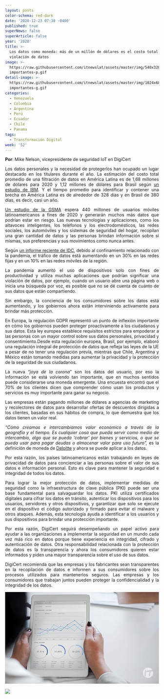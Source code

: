 ```yaml
---
layout: posts
color-schema: red-dark
date: '2020-12-23 07:30 -0400'
published: true
superNews: false
superArticle: false
year: '2020'
title: >-
  Los datos como moneda: más de un millón de dólares es el costo total de una
  violación de datos
image: >-
  https://raw.githubusercontent.com/itnewslat/assets/master/img/540x320/Datos
  importantes-p.gif
detail-image: >-
  https://raw.githubusercontent.com/itnewslat/assets/master/img/1024x680/Datos
  importantes-g.gif
categories:
  - Venezuela
  - Colombia
  - Argentina
  - Perú
  - Ecuador
  - Chile
  - Panama
tags:
  - Transformación Digital
week: '52'
---
```

<p style="text-align: justify;"><strong>Por</strong>: Mike Nelson, vicepresidente de seguridad IoT en DigiCert</p>
<p style="text-align: justify;">Los datos personales y la necesidad de protegerlos han ocupado un lugar destacado en los titulares durante el año. La estimación del costo total promedio de una filtración de datos en América Latina es de 1,68 millones de dólares para 2020 y 1,12 millones de dólares para Brasil según <a href="https://www.ibm.com/security/data-breach">un estudio de IBM</a>. Y el tiempo promedio para identificar y contener una brecha en América Latina es de alrededor de 328 días y en Brasil de 380 días, es decir, casi un año.</p>
<p style="text-align: justify;"><a href="https://www.gsma.com/mobileeconomy/wp-content/uploads/2020/12/GSMA_MobileEconomy2020_LATAM_Esp.pdf">Un estudio de la GSMA</a> espera 440 millones de usuarios móviles latinoamericanos a fines de 2020 y generarán muchos más datos que podrían estar en riesgo. Las nuevas tecnologías y aplicaciones, como los altavoces inteligentes, los teléfonos y los electrodomésticos, las redes sociales, los automóviles y los sistemas de seguridad del hogar, recopilan una gran cantidad de datos y las personas brindan información sobre sí mismas, sus preferencias y sus movimientos como nunca antes.</p>
<p style="text-align: justify;">Según <a href="https://www.idc.com/getdoc.jsp?containerId=prLA46412820">un informe reciente de IDC</a>, debido al confinamiento relacionado con la pandemia, el tráfico de datos está aumentando en un 30% en las redes fijas y en un 10% en las redes móviles de la región.</p>
<p style="text-align: justify;">La pandemia aumentó el uso de dispositivos solo con fines de productividad y utiliza muchas aplicaciones que podrían significar una violación de datos, por ejemplo, cuando un usuario abre una página web o inicia una búsqueda por voz, es posible que no se dé cuenta de cuánto de sus datos que están compartiendo.</p>
<p style="text-align: justify;">Sin embargo, la conciencia de los consumidores sobre los datos está aumentando, y los gobiernos ahora están interviniendo activamente para brindar más protección.</p>
<p style="text-align: justify;">En Europa, la regulación GDPR representó un punto de inflexión importante en cómo los gobiernos pueden proteger proactivamente a los ciudadanos y sus datos. Esta ley europea establece requisitos estrictos para empoderar a las personas con un mayor control sobre sus datos personales, privacidad y consentimiento.Desde esta regulación europea, Brasil, por ejemplo, elaboró ​​una regulación integral de protección de datos que refleja las leyes de la UE a pesar de no tener una regulación previa, mientras que Chile, Argentina y México están tomando medidas para aumentar la privacidad y la protección de la seguridad de sus ciudadanos.</p>
<p style="text-align: justify;">La nueva “<em>joya de la corona</em>” son los datos del usuario, por eso la información se está volviendo tan importante, que en muchos sentidos puede considerarse una moneda emergente. Una encuesta encontró que el 70% de los clientes dicen que comprender cómo usan los productos y servicios es muy importante para ganar su negocio.</p>
<p style="text-align: justify;">Las empresas están pagando millones de dólares a agencias de marketing y recolectores de datos para desarrollar ofertas de descuentos dirigidas a los clientes, basadas en sus hábitos de compra, lo que demuestra que los datos tienen un valor real.</p>
<p style="text-align: justify;"><em>“Cómo creamos e intercambiamos valor económico a través de la geografía y el tiempo. Es cualquier cosa que pueda servir como medio de intercambio, algo que se pueda 'cobrar' por bienes y servicios, o que se pueda usar para pagar deudas o almacenar valor para uso futuro”, </em>es la definición de moneda de <a href="https://www2.deloitte.com/us/en/insights/deloitte-review/issue-13/data-as-the-new-currency.html">Deloitte</a> y ahora se puede aplicar a los datos.</p>
<p style="text-align: justify;">Por esta razón, los países latinoamericanos están trabajando en leyes de privacidad de datos para concienciar a las personas sobre el valor de sus datos e información personal. Esto es clave para mantener la seguridad e integridad de todos los datos.</p>
<p style="text-align: justify;">Para lograr la mejor protección de datos, implementar medidas de seguridad como la infraestructura de clave pública (PKI) puede ser una base fundamental para salvaguardar los datos. PKI utiliza certificados digitales para cifrar los datos en tránsito, autenticar los dispositivos para los usuarios, servidores y otros dispositivos, y garantizar que solo se ejecute en el dispositivo el código autorizado y firmado para evitar el malware y otros ataques. Además, esta tecnología ayuda a identificar a los usuarios y sus dispositivos para brindar una protección importante.</p>
<p style="text-align: justify;">Por esta razón, DigiCert seguirá desempeñando un papel activo para ayudar a las organizaciones a implementar la seguridad en un mundo cada vez más rico en datos porque tiene experiencia en integridad, cifrado y autenticación de datos. Otra responsabilidad relacionada con la protección de datos es la transparencia y ahora los consumidores quieren estar informados y piden una mayor transparencia sobre el uso de sus datos.</p>
<p style="text-align: justify;">DigiCert recomienda que las empresas y los fabricantes sean transparentes en la recopilación de datos e informen a sus consumidores sobre los procesos utilizados para mantenerlos seguros. Las empresas y los consumidores que trabajan juntos pueden proteger la confidencialidad y la integridad de los datos.</p>

![](https://raw.githubusercontent.com/itnewslat/assets/master/img/540x320/Datos%20importantes-p.gif)

<img src="https://tracker.metricool.com/c3po.jpg?hash=56f88a41e39ab42c063cc51676587a04"/>
